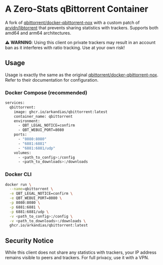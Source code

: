 # A Zero-Stats qBittorrent Container

A fork of [qbittorrent/docker-qbittorrent-nox][qbittorrent] with a custom patch of [arvidn/libtorrent][libtorrent] that
prevents sharing statistics with trackers. Supports both amd64 and arm64 architectures.

⚠️ **WARNING**: Using this client on private trackers may result in an account ban as it interferes with ratio tracking.
Use at your own risk!

## Usage

Usage is exactly the same as the original [qbittorrent/docker-qbittorrent-nox][qbittorrent]. Refer to their
documentation for configuration.

### Docker Compose (recommended)

```bash
services:
  qbittorrent:
    image: ghcr.io/arkandias/qbittorrent:latest
    container_name: qbittorrent
    environment:
      - QBT_LEGAL_NOTICE=confirm
      - QBT_WEBUI_PORT=8080
    ports:
      - "8080:8080"
      - "6881:6881"
      - "6881:6881/udp"
    volumes:
      - <path_to_config>:/config
      - <path_to_downloads>:/downloads
```

### Docker CLI

```bash
docker run \
  --name=qbittorrent \
  -e QBT_LEGAL_NOTICE=confirm \
  -e QBT_WEBUI_PORT=8080 \
  -p 8080:8080 \
  -p 6881:6881 \
  -p 6881:6881/udp \
  -v <path_to_config>:/config \
  -v <path_to_downloads>:/downloads \
  ghcr.io/arkandias/qbittorrent:latest
```

## Security Notice

While this client does not share any statistics with trackers, your IP address remains visible to peers and trackers.
For full privacy, use it with a VPN.

[qbittorrent]: https://github.com/qbittorrent/docker-qbittorrent-nox

[libtorrent]: https://github.com/arvidn/libtorrent
